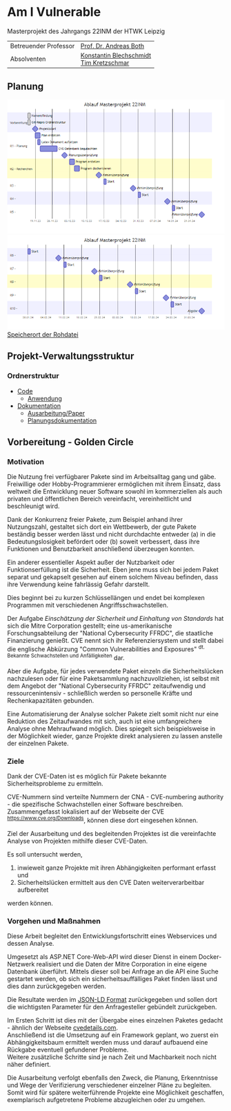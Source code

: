 # Am I Vulnerable
Masterprojekt des Jahrgangs 22INM der HTWK Leipzig

<table style="width: 100%">
    <tr>
        <td>Betreuender Professor</td>
        <td><a href="mailto:andreas.both@htwk-leipzig.de">Prof. Dr. Andreas Both</a></td>
    </tr>
    <tr>
        <td>Absolventen</td>
        <td>
            <a href="mailto:andreas.both@htwk-leipzig.de">Konstantin Blechschmidt</a><br>
            <a href="mailto:andreas.both@htwk-leipzig.de">Tim Kretzschmar</a>
        </td>
    </tr>
</table>

## Planung
<img src="documentation/planning/procedure-1.png" alt="neu kompilieren!" title="procedure-1.png" />
<img src="documentation/planning/procedure-2.png" alt="neu kompilieren!" title="procedure-2.png" />
<figcaption><a href="documentation/planning/procedure.md">Speicherort der Rohdatei</a></figcaption>

## Projekt-Verwaltungsstruktur
### Ordnerstruktur
- [Code](code/)
    - [Anwendung](code/AmIVulnerable/)
- [Dokumentation](documentation/)
    - [Ausarbeitung/Paper](documentation/latex/)
    - [Planungsdokumentation](documentation/planning/)

## Vorbereitung - Golden Circle
### Motivation
Die Nutzung frei verfügbarer Pakete sind im Arbeitsalltag gang und gäbe.
Freiwillige oder Hobby-Programmierer ermöglichen mit ihrem Einsatz, dass weltweit die Entwicklung neuer Software sowohl im kommerziellen als auch privaten und öffentlichen Bereich vereinfacht, vereinheitlicht und beschleunigt wird.

Dank der Konkurrenz freier Pakete, zum Beispiel anhand ihrer Nutzungszahl, gestaltet sich dort ein Wettbewerb, der gute Pakete beständig besser werden lässt und nicht durchdachte entweder (a) in die Bedeutungslosigkeit befördert oder (b) soweit verbessert, dass ihre Funktionen und Benutzbarkeit anschließend überzeugen konnten.

Ein anderer essentieller Aspekt außer der Nutzbarkeit oder Funktionserfüllung ist die Sicherheit.
Eben jene muss sich bei jedem Paket separat und gekapselt gesehen auf einem solchem Niveau befinden, dass ihre Verwendung keine fahrlässig Gefahr darstellt.

Dies beginnt bei zu kurzen Schlüssellängen und endet bei komplexen Programmen mit verschiedenen Angriffsschwachstellen.

Der Aufgabe <i>Einschätzung der Sicherheit und Einhaltung von Standards</i> hat sich die Mitre Corporation gestellt; eine us-amerikanische Forschungsabteilung der "National Cybersecurity FFRDC", die staatliche Finanzierung genießt.
CVE nennt sich ihr Referenziersystem und stellt dabei die englische Abkürzung "Common Vulnerabilities and Exposures" <sup>dt. Bekannte Schwachstellen und Anfälligkeiten</sup> dar.

Aber die Aufgabe, für jedes verwendete Paket einzeln die Sicherheitslücken nachzulesen oder für eine Paketsammlung nachzuvollziehen, ist selbst mit dem Angebot der "National Cybersecurity FFRDC" zeitaufwendig und ressourcenintensiv - schließlich werden so personelle Kräfte und Rechenkapazitäten gebunden.

Eine Automatisierung der Analyse solcher Pakete zielt somit nicht nur eine Reduktion des Zeitaufwandes mit sich, auch ist eine umfangreichere Analyse ohne Mehraufwand möglich.
Dies spiegelt sich beispielsweise in der Möglichkeit wieder, ganze Projekte direkt analysieren zu lassen anstelle der einzelnen Pakete.

### Ziele
Dank der CVE-Daten ist es möglich für Pakete bekannte Sicherheitsprobleme zu ermitteln.

CVE-Nummern sind verteilte Nummern der CNA - CVE-numbering authority - die spezifische Schwachstellen einer Software beschreiben.
Zusammengefasst lokalisiert auf der Webseite der CVE <sup>https://www.cve.org/Downloads</sup>, können diese dort eingesehen können.

Ziel der Ausarbeitung und des begleitenden Projektes ist die vereinfachte Analyse von Projekten mithilfe dieser CVE-Daten.

Es soll untersucht werden,

1. inwieweit ganze Projekte mit ihren Abhängigkeiten performant erfasst und
2. Sicherheitslücken ermittelt aus den CVE Daten weiterverarbeitbar aufbereitet

werden können.

### Vorgehen und Maßnahmen
Diese Arbeit begleitet den Entwicklungsfortschritt eines Webservices und dessen Analyse.

Umgesetzt als ASP.NET Core-Web-API wird dieser Dienst in einem Docker-Netzwerk realisiert und die Daten der Mitre Corporation in eine eigene Datenbank überführt.
Mittels dieser soll bei Anfrage an die API eine Suche gestartet werden, ob sich ein sicherheitsauffälliges Paket finden lässt und dies dann zurückgegeben werden.

Die Resultate werden im [JSON-LD Format](https://json-ld.org/) zurückgegeben und sollen dort die wichtigsten Parameter für den Anfragesteller gebündelt zurückgeben.

Im Ersten Schritt ist dies mit der Übergabe eines einzelnen Paketes gedacht - ähnlich der Webseite [cvedetails.com](https://www.cvedetails.com/vulnerability-search.php). <br>
Anschließend ist die Umsetzung auf ein Framework geplant, wo zuerst ein Abhängigkeitsbaum ermittelt werden muss und darauf aufbauend eine Rückgabe eventuell gefundener Probleme. <br>
Weitere zusätzliche Schritte sind je nach Zeit und Machbarkeit noch nicht näher definiert.

Die Ausarbeitung verfolgt ebenfalls den Zweck, die Planung, Erkenntnisse und Wege der Verifizierung verschiedener einzelner Pläne zu begleiten.
Somit wird für spätere weiterführende Projekte eine Möglichkeit geschaffen, exemplarisch aufgetretene Probleme abzugleichen oder zu umgehen.

